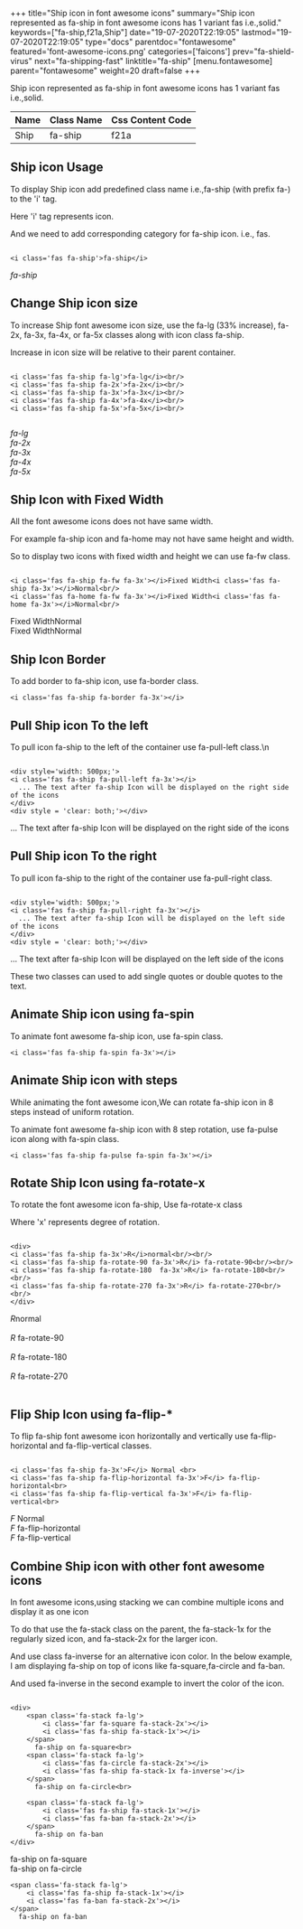 +++
title="Ship icon in font awesome icons"
summary="Ship icon represented as fa-ship in font awesome icons has 1 variant fas i.e.,solid."
keywords=["fa-ship,f21a,Ship"]
date="19-07-2020T22:19:05"
lastmod="19-07-2020T22:19:05"
type="docs"
parentdoc="fontawesome"
featured='font-awesome-icons.png'
categories=['faicons']
prev="fa-shield-virus"
next="fa-shipping-fast"
linktitle="fa-ship"
[menu.fontawesome]
parent="fontawesome"
weight=20
draft=false
+++


Ship icon represented as fa-ship in font awesome icons has 1 variant fas i.e.,solid.

<div class='table-responsive'><table class='table'><thead><tr><th>Name</th><th>Class Name</th><th>Css Content Code</th></tr></thead><tbody><tr><td>Ship</td><td>fa-ship</td><td>f21a</td></tr></tbody></table></div>



## Ship icon Usage

To display Ship icon add predefined class name i.e.,fa-ship (with prefix fa-) to the 'i' tag.

Here 'i' tag represents icon.

And we need to add corresponding category for fa-ship icon. i.e., fas.


```

<i class='fas fa-ship'>fa-ship</i>
```

<i class='fas fa-ship'>fa-ship</i>




## Change Ship icon size
To increase Ship font awesome icon size, use the fa-lg (33% increase), fa-2x, fa-3x, fa-4x, or fa-5x classes along with icon class fa-ship.

Increase in icon size will be relative to their parent container. 

```

<i class='fas fa-ship fa-lg'>fa-lg</i><br/>
<i class='fas fa-ship fa-2x'>fa-2x</i><br/>
<i class='fas fa-ship fa-3x'>fa-3x</i><br/>
<i class='fas fa-ship fa-4x'>fa-4x</i><br/>
<i class='fas fa-ship fa-5x'>fa-5x</i><br/>
            
```

<i class='fas fa-ship fa-lg'>fa-lg</i><br/>
<i class='fas fa-ship fa-2x'>fa-2x</i><br/>
<i class='fas fa-ship fa-3x'>fa-3x</i><br/>
<i class='fas fa-ship fa-4x'>fa-4x</i><br/>
<i class='fas fa-ship fa-5x'>fa-5x</i><br/>
            



## Ship Icon with Fixed Width 

All the font awesome icons does not have same width.

For example fa-ship icon and fa-home may not have same height and width.

So to display two icons with fixed width and height we can use fa-fw class.


```

<i class='fas fa-ship fa-fw fa-3x'></i>Fixed Width<i class='fas fa-ship fa-3x'></i>Normal<br/>
<i class='fas fa-home fa-fw fa-3x'></i>Fixed Width<i class='fas fa-home fa-3x'></i>Normal<br/>
```

<i class='fas fa-ship fa-fw fa-3x'></i>Fixed Width<i class='fas fa-ship fa-3x'></i>Normal<br/>
<i class='fas fa-home fa-fw fa-3x'></i>Fixed Width<i class='fas fa-home fa-3x'></i>Normal<br/>



## Ship Icon Border 

To add border to fa-ship icon, use fa-border class.


```
<i class='fas fa-ship fa-border fa-3x'></i>

```
<i class='fas fa-ship fa-border fa-3x'></i>





## Pull Ship icon To the left

To pull icon fa-ship to the left of the container use fa-pull-left class.\n

```

<div style='width: 500px;'>
<i class='fas fa-ship fa-pull-left fa-3x'></i>
  ... The text after fa-ship Icon will be displayed on the right side of the icons
</div>
<div style = 'clear: both;'></div>
```

<div style='width: 500px;'>
<i class='fas fa-ship fa-pull-left fa-3x'></i>
  ... The text after fa-ship Icon will be displayed on the right side of the icons
</div>
<div style = 'clear: both;'></div>




## Pull Ship icon To the right
To pull icon fa-ship to the right of the container use fa-pull-right class.

```

<div style='width: 500px;'>
<i class='fas fa-ship fa-pull-right fa-3x'></i>
  ... The text after fa-ship Icon will be displayed on the left side of the icons
</div>
<div style = 'clear: both;'></div>
```

<div style='width: 500px;'>
<i class='fas fa-ship fa-pull-right fa-3x'></i>
  ... The text after fa-ship Icon will be displayed on the left side of the icons
</div>
<div style = 'clear: both;'></div>

These two classes can used to add single quotes or double quotes to the text.


## Animate Ship icon using fa-spin
To animate font awesome fa-ship icon, use fa-spin class.

```
<i class='fas fa-ship fa-spin fa-3x'></i>
```
<i class='fas fa-ship fa-spin fa-3x'></i>




## Animate Ship icon with steps
While animating the font awesome icon,We can rotate fa-ship icon in 8 steps instead of uniform rotation.

To animate font awesome fa-ship icon with 8 step rotation, use fa-pulse icon along with fa-spin class.


```
<i class='fas fa-ship fa-pulse fa-spin fa-3x'></i>

```
<i class='fas fa-ship fa-pulse fa-spin fa-3x'></i>





## Rotate Ship Icon using fa-rotate-x
To rotate the font awesome icon fa-ship, Use fa-rotate-x class

Where 'x' represents degree of rotation.


```

<div>
<i class='fas fa-ship fa-3x'>R</i>normal<br/><br/>
<i class='fas fa-ship fa-rotate-90 fa-3x'>R</i> fa-rotate-90<br/><br/> 
<i class='fas fa-ship fa-rotate-180  fa-3x'>R</i> fa-rotate-180<br/><br/> 
<i class='fas fa-ship fa-rotate-270 fa-3x'>R</i> fa-rotate-270<br/><br/>
</div>
```

<div>
<i class='fas fa-ship fa-3x'>R</i>normal<br/><br/>
<i class='fas fa-ship fa-rotate-90 fa-3x'>R</i> fa-rotate-90<br/><br/> 
<i class='fas fa-ship fa-rotate-180  fa-3x'>R</i> fa-rotate-180<br/><br/> 
<i class='fas fa-ship fa-rotate-270 fa-3x'>R</i> fa-rotate-270<br/><br/>
</div>




## Flip Ship Icon using fa-flip-*
To flip fa-ship font awesome icon horizontally and vertically use fa-flip-horizontal and fa-flip-vertical classes. 

```

<i class='fas fa-ship fa-3x'>F</i> Normal <br>
<i class='fas fa-ship fa-flip-horizontal fa-3x'>F</i> fa-flip-horizontal<br>
<i class='fas fa-ship fa-flip-vertical fa-3x'>F</i> fa-flip-vertical<br>
```

<i class='fas fa-ship fa-3x'>F</i> Normal <br>
<i class='fas fa-ship fa-flip-horizontal fa-3x'>F</i> fa-flip-horizontal<br>
<i class='fas fa-ship fa-flip-vertical fa-3x'>F</i> fa-flip-vertical<br>




## Combine Ship icon with other font awesome icons
In font awesome icons,using stacking we can combine multiple icons and display it as one icon 

To do that use the fa-stack class on the parent, the fa-stack-1x for the regularly sized icon, and fa-stack-2x for the larger icon.

And use class fa-inverse for an alternative icon color. 
In the below example, I am displaying fa-ship on top of icons like fa-square,fa-circle and fa-ban.

And used fa-inverse in the second example to invert the color of the icon.

```

<div>
    <span class='fa-stack fa-lg'>
        <i class='far fa-square fa-stack-2x'></i>
        <i class='fas fa-ship fa-stack-1x'></i>
    </span>
      fa-ship on fa-square<br>
    <span class='fa-stack fa-lg'>
        <i class='fas fa-circle fa-stack-2x'></i>
        <i class='fas fa-ship fa-stack-1x fa-inverse'></i>
    </span>
      fa-ship on fa-circle<br>

    <span class='fa-stack fa-lg'>
        <i class='fas fa-ship fa-stack-1x'></i>
        <i class='fas fa-ban fa-stack-2x'></i>
    </span>
      fa-ship on fa-ban
</div>
```

<div>
    <span class='fa-stack fa-lg'>
        <i class='far fa-square fa-stack-2x'></i>
        <i class='fas fa-ship fa-stack-1x'></i>
    </span>
      fa-ship on fa-square<br>
    <span class='fa-stack fa-lg'>
        <i class='fas fa-circle fa-stack-2x'></i>
        <i class='fas fa-ship fa-stack-1x fa-inverse'></i>
    </span>
      fa-ship on fa-circle<br>

    <span class='fa-stack fa-lg'>
        <i class='fas fa-ship fa-stack-1x'></i>
        <i class='fas fa-ban fa-stack-2x'></i>
    </span>
      fa-ship on fa-ban
</div>






